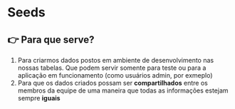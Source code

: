 # Seeds
## :point_right: Para que serve? 

1. Para criarmos dados postos em ambiente de desenvolvimento nas nossas tabelas. Que podem servir somente para teste ou para a aplicação em funcionamento (como usuários admin, por exmeplo)
1. Para que os dados criados possam ser **compartilhados** entre os membros da equipe de uma maneira que todas as informações estejam sempre **iguais**